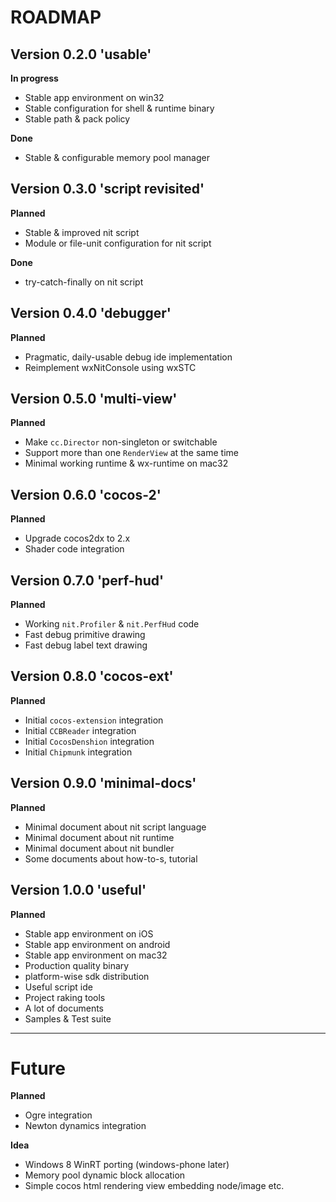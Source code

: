 ROADMAP
=======

Version 0.2.0 'usable'
-------------

**In progress**

- Stable app environment on win32
- Stable configuration for shell & runtime binary
- Stable path & pack policy

**Done**

- Stable & configurable memory pool manager


Version 0.3.0 'script revisited'
--------------

**Planned**

- Stable & improved nit script
- Module or file-unit configuration for nit script

**Done**

- try-catch-finally on nit script


Version 0.4.0 'debugger'
--------------

**Planned**

- Pragmatic, daily-usable debug ide implementation
- Reimplement wxNitConsole using wxSTC


Version 0.5.0 'multi-view'
--------------

**Planned**

- Make `cc.Director` non-singleton or switchable
- Support more than one `RenderView` at the same time
- Minimal working runtime & wx-runtime on mac32


Version 0.6.0 'cocos-2'
--------------

**Planned**

- Upgrade cocos2dx to 2.x
- Shader code integration


Version 0.7.0 'perf-hud'
-------------

**Planned**

- Working `nit.Profiler` & `nit.PerfHud` code
- Fast debug primitive drawing
- Fast debug label text drawing


Version 0.8.0 'cocos-ext'
-------------

**Planned**

- Initial `cocos-extension` integration
- Initial `CCBReader` integration
- Initial `CocosDenshion` integration
- Initial `Chipmunk` integration


Version 0.9.0 'minimal-docs'
-------------

**Planned**

- Minimal document about nit script language
- Minimal document about nit runtime
- Minimal document about nit bundler
- Some documents about how-to-s, tutorial


Version 1.0.0 'useful'
-------------

**Planned**

- Stable app environment on iOS
- Stable app environment on android
- Stable app environment on mac32
- Production quality binary
- platform-wise sdk distribution
- Useful script ide
- Project raking tools
- A lot of documents
- Samples & Test suite

---

Future
======

**Planned**

- Ogre integration
- Newton dynamics integration

**Idea**

- Windows 8 WinRT porting (windows-phone later)
- Memory pool dynamic block allocation
- Simple cocos html rendering view embedding node/image etc.













